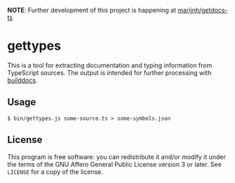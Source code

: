 **NOTE**: Further development of this project is happening at
[marijnh/getdocs-ts](https://github.com/marijnh/getdocs-ts/)

# gettypes

This is a tool for extracting documentation and typing information from TypeScript sources.
The output is intended for further processing with [builddocs](https://github.com/marijnh/builddocs).

## Usage

```console
$ bin/gettypes.js some-source.ts > some-symbols.json
```

## License

This program is free software: you can redistribute it and/or modify it
under the terms of the GNU Affero General Public License version 3 or later.
See `LICENSE` for a copy of the license.
